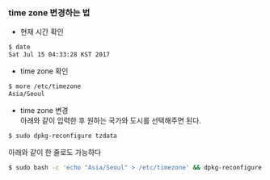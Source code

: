 ### time zone 변경하는 법

  - 현재 시간 확인
  ```bash
  $ date
  Sat Jul 15 04:33:28 KST 2017
  ```

  - time zone 확인
  ```bash
  $ more /etc/timezone
  Asia/Seoul
  ```

  - time zone 변경  
  아래와 같이 입력한 후 원하는 국가와 도시를 선택해주면 된다.
  ```bash
  $ sudo dpkg-reconfigure tzdata
  ```
  아래와 같이 한 줄로도 가능하다
  ```bash
  $ sudo bash -c 'echo "Asia/Seoul" > /etc/timezone' && dpkg-reconfigure -f noninteractive tzdata
  ```